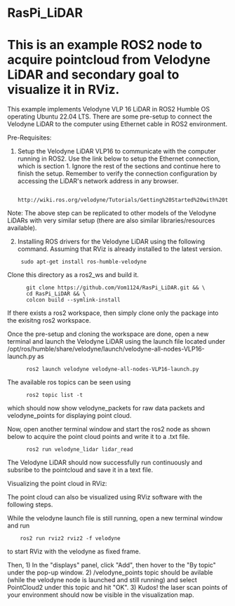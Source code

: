 # RasPi_LiDAR
# This is an example ROS2 node to acquire pointcloud from Velodyne LiDAR and secondary goal to visualize it in RViz.

This example implements Velodyne VLP 16 LiDAR in  ROS2 Humble OS operating Ubuntu 22.04 LTS.
There are some pre-setup to connect the Velodyne LiDAR to the computer using Ethernet cable in ROS2 environment. 

  Pre-Requisites:

  1) Setup the Velodyne LiDAR VLP16 to communicate with the computer running in ROS2. Use the link below to setup the Ethernet connection, which is section 1. Ignore the rest of the sections and continue here to finish the setup. Remember to verify the connection configuration by accessing the LiDAR's network address in any browser.

          http://wiki.ros.org/velodyne/Tutorials/Getting%20Started%20with%20the%20Velodyne%20VLP16
     
  Note: The above step can be replicated to other models of the Velodyne LiDARs with very similar setup (there are also similar libraries/resources available). 
  
  2) Installing ROS drivers for the Velodyne LiDAR using the following command. Assuming that RViz is already installed to the latest version.

          sudo apt-get install ros-humble-velodyne

Clone this directory as a ros2_ws and build it. 

          git clone https://github.com/Vom1124/RasPi_LiDAR.git && \
          cd RasPi_LiDAR && \
          colcon build --symlink-install
If there exists a ros2 workspace, then simply clone only the package into the exisitng ros2 workspace. 


Once the pre-setup and cloning the workspace are done, open a new terminal and launch the Velodyne LiDAR using the launch file located under /opt/ros/humble/share/velodyne/launch/velodyne-all-nodes-VLP16-launch.py as

          ros2 launch velodyne velodyne-all-nodes-VLP16-launch.py

The available ros topics can be seen using

          ros2 topic list -t
which should now show velodyne_packets for raw data packets and velodyne_points for displaying point cloud.
          
Now, open another terminal window and start the ros2 node  as shown below to acquire the point cloud points and write it to a .txt file. 

          ros2 run velodyne_lidar lidar_read

The Velodyne LiDAR should now successfully run continuously and subsribe to the pointcloud and save it in a text file. 


Visualizing the point cloud in RViz:

The point cloud can also be visualized using RViz software with the following steps.

While the velodyne launch file is still running, open a new terminal window and run

        ros2 run rviz2 rviz2 -f velodyne

to start RViz with the velodyne as fixed frame.

Then,
    1) In the "displays" panel, click "Add", then hover to the "By topic" under the pop-up window.
    2) /velodyne_points topic should be avilable (while the velodyne node  is launched and still running) and select PointCloud2 under this topic and hit "OK".
    3) Kudos! the laser scan points of your environment should now be visible in the visualization map.

        






